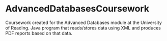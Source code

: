# AdvancedDatabasesCoursework

Coursework created for the Advanced Databases module at the University of Reading. Java program that reads/stores data using XML and produces PDF reports based on that data.
